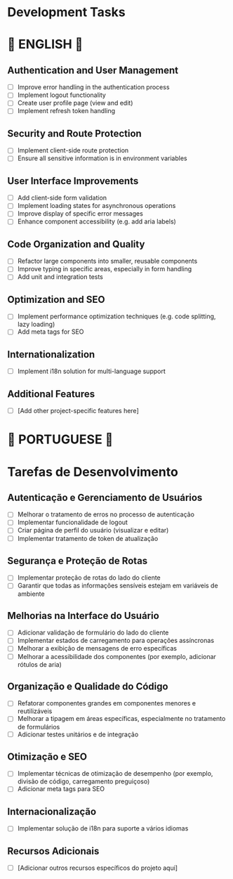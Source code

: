 # Development Tasks

# 🐛 ENGLISH 🐛

## Authentication and User Management

- [ ] Improve error handling in the authentication process
- [ ] Implement logout functionality
- [ ] Create user profile page (view and edit)
- [ ] Implement refresh token handling

## Security and Route Protection

- [ ] Implement client-side route protection
- [ ] Ensure all sensitive information is in environment variables

## User Interface Improvements

- [ ] Add client-side form validation
- [ ] Implement loading states for asynchronous operations
- [ ] Improve display of specific error messages
- [ ] Enhance component accessibility (e.g. add aria labels)

## Code Organization and Quality

- [ ] Refactor large components into smaller, reusable components
- [ ] Improve typing in specific areas, especially in form handling
- [ ] Add unit and integration tests

## Optimization and SEO

- [ ] Implement performance optimization techniques (e.g. code splitting, lazy loading)
- [ ] Add meta tags for SEO

## Internationalization

- [ ] Implement i18n solution for multi-language support

## Additional Features

- [ ] [Add other project-specific features here]

# 🐛 PORTUGUESE 🐛

# Tarefas de Desenvolvimento

## Autenticação e Gerenciamento de Usuários

- [ ] Melhorar o tratamento de erros no processo de autenticação
- [ ] Implementar funcionalidade de logout
- [ ] Criar página de perfil do usuário (visualizar e editar)
- [ ] Implementar tratamento de token de atualização

## Segurança e Proteção de Rotas

- [ ] Implementar proteção de rotas do lado do cliente
- [ ] Garantir que todas as informações sensíveis estejam em variáveis de ambiente

## Melhorias na Interface do Usuário

- [ ] Adicionar validação de formulário do lado do cliente
- [ ] Implementar estados de carregamento para operações assíncronas
- [ ] Melhorar a exibição de mensagens de erro específicas
- [ ] Melhorar a acessibilidade dos componentes (por exemplo, adicionar rótulos de aria)

## Organização e Qualidade do Código

- [ ] Refatorar componentes grandes em componentes menores e reutilizáveis
- [ ] Melhorar a tipagem em áreas específicas, especialmente no tratamento de formulários
- [ ] Adicionar testes unitários e de integração

## Otimização e SEO

- [ ] Implementar técnicas de otimização de desempenho (por exemplo, divisão de código, carregamento preguiçoso)
- [ ] Adicionar meta tags para SEO

## Internacionalização

- [ ] Implementar solução de i18n para suporte a vários idiomas

## Recursos Adicionais

- [ ] [Adicionar outros recursos específicos do projeto aqui]
